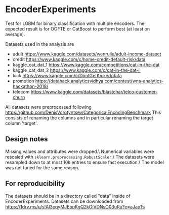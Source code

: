 # EncoderExperiments
 
Test for LGBM for binary classification with multiple encoders.
The expected result is for OOFTE or CatBoost to perform best (at least on average). 
 
Datasets used in the analysis are 
- adult
    https://www.kaggle.com/datasets/wenruliu/adult-income-dataset
- credit
    https://www.kaggle.com/c/home-credit-default-risk/data
- kaggle_cat_dat_1
    https://www.kaggle.com/competitions/cat-in-the-dat
- kaggle_cat_dat_2
    https://www.kaggle.com/c/cat-in-the-dat-ii
- kick
    https://www.kaggle.com/c/DontGetKicked/data
- promotion
    https://datahack.analyticsvidhya.com/contest/wns-analytics-hackathon-2018/
- telecom
    https://www.kaggle.com/datasets/blastchar/telco-customer-churn

All datasets were preprocessed following https://github.com/DenisVorotyntsev/CategoricalEncodingBenchmark
This consists of renaming the columns and in particular renaming the target column
'target'.

## Design notes 
Missing values and attributes were dropped.\\
Numerical variables were rescaled with `sklearn.preprocessing.RobustScaler`.\\
The datasets were resampled down to at most 10k entries to ensure fast execution.\\
The model was not tuned for the same reason. 

## For reproducibility
The datasets should be in a directory called "data" inside of EncoderExperiments. 
Datasets can be downloaded from https://1drv.ms/u/s!Al3eqyMJEbpKgQ2kOiVDNsO03uRu?e=aJaoTs
